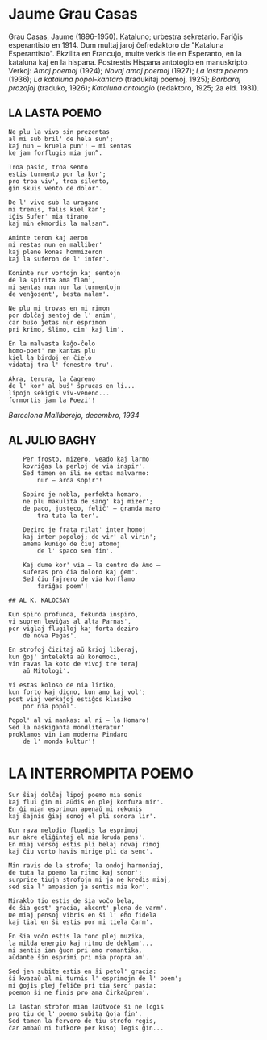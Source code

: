 # Jaume Grau Casas

Grau Casas, Jaume (1896-1950). Kataluno; urbestra sekretario. Fariĝis esperantisto en 1914. Dum multaj jaroj ĉefredaktoro de "Kataluna Esperantisto". Ekzilita en Francujo, multe verkis tie en Esperanto, en la kataluna kaj en la hispana. Postrestis Hispana antotogio en manuskripto. Verkoj: *Amaj poemoj* (1924); *Novaj amaj poemoj* (1927); *La lasta poemo* (1936); *La kataluna popol-kantaro* (tradukitaj poemoj, 1925); *Barbaraj prozaĵoj* (traduko, 1926); *Kataluna antologio* (redaktoro, 1925; 2a eld. 1931).

## LA LASTA POEMO

    Ne plu la vivo sin prezentas
    al mi sub bril' de hela sun';
    kaj nun — kruela pun'! — mi sentas
    ke jam forflugis mia jun”.

    Troa pasio, troa sento
    estis turmento por la kor';
    pro troa viv', troa silento,
    ĝin skuis vento de dolor'.

    De l' vivo sub la uragano
    mi tremis, falis kiel kan';
    iĝis Sufer' mia tirano
    kaj min ekmordis la malsan".

    Aminte teron kaj aeron
    mi restas nun en malliber'
    kaj plene konas hommizeron
    kaj la suferon de l' infer'.

    Koninte nur vortojn kaj sentojn
    de la spirita ama flam',
    mi sentas nun nur la turmentojn
    de venĝosent', besta malam'.

    Ne plu mi trovas en mi rimon
    por dolĉaj sentoj de l' anim',
    ĉar buŝo ĵetas nur esprimon
    pri krimo, ŝlimo, cim' kaj lim'.

    En la malvasta kaĝo-ĉelo
    homo-poet' ne kantas plu
    kiel la birdoj en ĉielo
    vidataj tra l' fenestro-tru'.

    Akra, terura, la ĉagreno
    de l' kor' al buŝ' ŝprucas en li...
    lipojn sekigis viv-veneno...
    formortis jam la Poezi'!

*Barcelona Malliberejo, decembro, 1934*

## AL JULIO BAGHY

        Per frosto, mizero, veado kaj larmo
        kovriĝas la perloj de via inspir'.
        Sed tamen en ili ne estas malvarmo:
            nur — arda sopir'!

        Sopiro je nobla, perfekta homaro,
        ne plu makulita de sang' kaj mizer';
        de paco, justeco, feliĉ' — granda maro
            tra tuta la ter'.

        Deziro je frata rilat' inter homoj
        kaj inter popoloj; de vir' al virin';
        amema kunigo de ĉiuj atomoj
            de l' spaco sen fin'.

        Kaj dume kor' via — la centro de Amo —
        suferas pro ĉia doloro kaj ĝem'.
        Sed ĉiu fajrero de via korflamo
            fariĝas poem'!

    ## AL K. KALOCSAY

    Kun spiro profunda, fekunda inspiro,
    vi supren leviĝas al alta Parnas',
    pcr viglaj flugiloj kaj forta deziro
        de nova Pegas'.

    En strofoj ĉizitaj aŭ krioj liberaj,
    kun ĝoj' intelekta aŭ koremoci,
    vin ravas la koto de vivoj tre teraj
        aŭ Mitologi'.

    Vi estas koloso de nia liriko,
    kun forto kaj digno, kun amo kaj vol';
    post viaj verkaĵoj estiĝos klasiko
        por nia popol'.

    Popol' al vi mankas: al ni — la Homaro!
    Sed la naskiĝanta mondliteratur'
    proklamos vin iam moderna Pindaro
        de l' monda kultur'!

# LA INTERROMPITA POEMO

    Sur ŝiaj dolĉaj lipoj poemo mia sonis
    kaj flui ĝin mi aŭdis en plej konfuza mir'.
    En ĝi mian esprimon apenaŭ mi rekonis
    kaj ŝajnis ĝiaj sonoj el pli sonora lir'.

    Kun rava melodio fluadis la esprimoj
    nur akre eliĝintaj el mia kruda pens'.
    En miaj versoj estis pli belaj novaj rimoj
    kaj ĉiu vorto havis mirige pli da senc'.

    Min ravis de la strofoj la ondoj harmoniaj,
    de tuta la poemo la ritmo kaj sonor';
    surprize tiujn strofojn mi ja ne kredis miaj,
    sed sia l' ampasion ja sentis mia kor'.

    Miraklo tio estis de ŝia voĉo bela,
    de ŝia gest' gracia, akcent' plena de varm'.
    De miaj pensoj vibris en ŝi l' eĥo fidela
    kaj tial en ŝi estis por mi tiela ĉarm'.

    En ŝia voĉo estis la tono plej muzika,
    la milda energio kaj ritmo de deklam'...
    mi sentis ian ĝuon pri amo romantika,
    aŭdante ŝin esprimi pri mia propra am'.

    Sed jen subite estis en ŝi petol' gracia:
    ŝi kvazaŭ al mi turnis l' esprimojn de l' poem';
    mi ĝojis plej feliĉe pri tia ŝerc' pasia:
    poemon ŝi ne finis pro ama ĉirkaŭprem'.

    La lastan strofon mian laŭtvoĉe ŝi ne lcgis
    pro tiu de l' poemo subita ĝoja fin'.
    Sed tamen la fervoro de tiu strofo regis,
    ĉar ambaŭ ni tutkore per kisoj legis ĝin...
